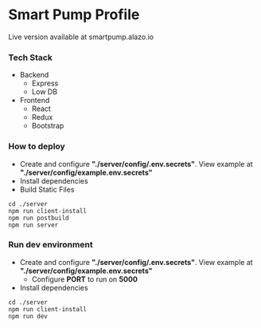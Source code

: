 # Smart Pump Profile

Live version available at smartpump.alazo.io

### Tech Stack

-   Backend
    -   Express
    -   Low DB
-   Frontend
    -   React
    -   Redux
    -   Bootstrap

### How to deploy

-   Create and configure **"./server/config/.env.secrets"**. View example at **"./server/config/example.env.secrets"**
-   Install dependencies
-   Build Static Files

```
cd ./server
npm run client-install
npm run postbuild
npm run server
```

### Run dev environment

-   Create and configure **"./server/config/.env.secrets"**. View example at **"./server/config/example.env.secrets"**
    -   Configure **PORT** to run on **5000**
-   Install dependencies

```
cd ./server
npm run client-install
npm run dev
```
